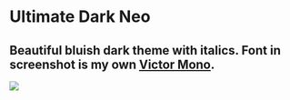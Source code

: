 # Ultimate Dark Neo

## Beautiful bluish dark theme with italics. Font in screenshot is my own [Victor Mono](https://rubjo.github.io/victor-mono).

<img src="https://i.imgur.com/gGEvfYw.png">